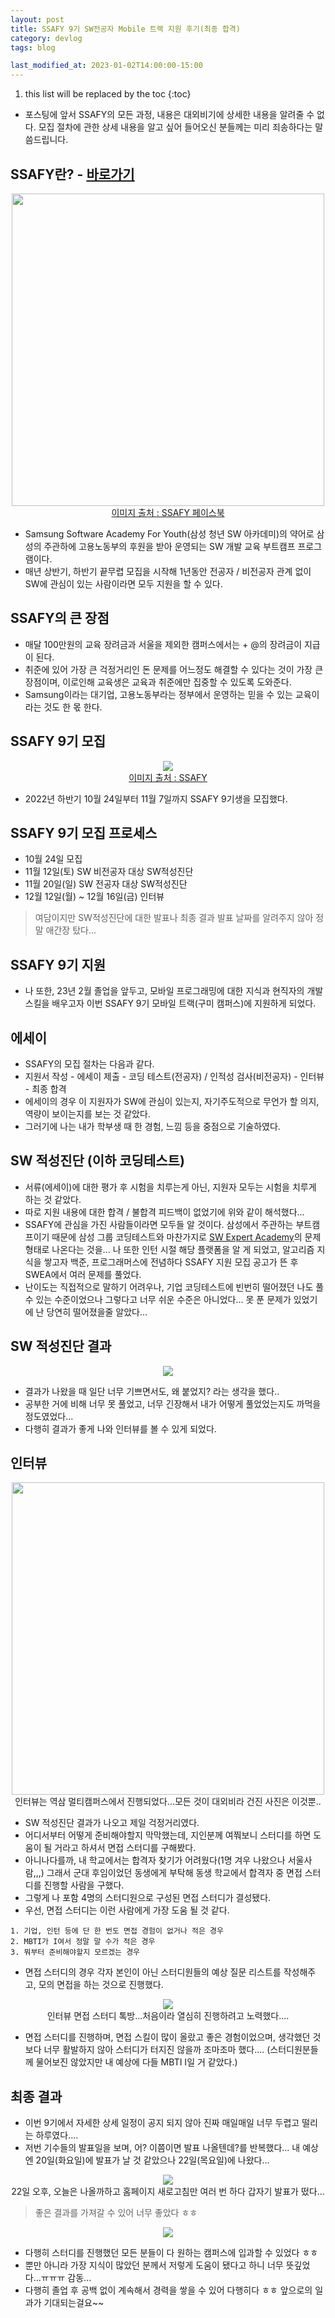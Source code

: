```yaml
---
layout: post
title: SSAFY 9기 SW전공자 Mobile 트랙 지원 후기(최종 합격)
category: devlog
tags: blog

last_modified_at: 2023-01-02T14:00:00-15:00
---
```


1. this list will be replaced by the toc
{:toc}

+ 포스팅에 앞서 SSAFY의 모든 과정, 내용은 대외비기에 상세한 내용을 알려줄 수 없다. 모집 절차에 관한 상세 내용을 알고 싶어 들어오신 분들께는 미리 죄송하다는 말씀드립니다.

## SSAFY란? - [바로가기](https://www.ssafy.com/ksp/jsp/swp/swpMain.jsp)

<p align=center>
    <img src="/assets/img/post-img/blog/2023-01-02-blog-1-ssafy/logo_ssafy.jpg" width="500">
    <br>
    <a href="https://www.facebook.com/hellossafy/">이미지 출처 : SSAFY 페이스북</a>
</p>

+ Samsung Software Academy For Youth(삼성 청년 SW 아카데미)의 약어로 삼성의 주관하에 고용노동부의 후원을 받아 운영되는 SW 개발 교육 부트캠프 프로그램이다.
+ 매년 상반기, 하반기 끝무렵 모집을 시작해 1년동안 전공자 / 비전공자 관계 없이 SW에 관심이 있는 사람이라면 모두 지원을 할 수 있다.


## SSAFY의 큰 장점
+ 매달 100만원의 교육 장려금과 서울을 제외한 캠퍼스에서는 + @의 장려금이 지급이 된다.
+ 취준에 있어 가장 큰 걱정거리인 돈 문제를 어느정도 해결할 수 있다는 것이 가장 큰 장점이며, 이로인해 교육생은 교육과 취준에만 집중할 수 있도록 도와준다.
+ Samsung이라는 대기업, 고용노동부라는 정부에서 운영하는 믿을 수 있는 교육이라는 것도 한 몫 한다.


## SSAFY 9기 모집

<p align=center>
    <img src="/assets/img/post-img/blog/2023-01-02-blog-1-ssafy/recruit_ssafy9.jpg">
    <br>
    <a href="https://www.ssafy.com/ksp/jsp/swp/swpMain.jsp">이미지 출처 : SSAFY</a>
</p>

+ 2022년 하반기 10월 24일부터 11월 7일까지 SSAFY 9기생을 모집했다.


## SSAFY 9기 모집 프로세스
+ 10월 24일 모집
+ 11월 12일(토) SW 비전공자 대상 SW적성진단
+ 11월 20일(일) SW 전공자 대상 SW적성진단
+ 12월 12일(월) ~ 12월 16일(금) 인터뷰

> 여담이지만 SW적성진단에 대한 발표나 최종 결과 발표 날짜를 알려주지 않아 정말 애간장 탔다...


## SSAFY 9기 지원
+ 나 또한, 23년 2월 졸업을 앞두고, 모바일 프로그래밍에 대한 지식과 현직자의 개발 스킬을 배우고자 이번 SSAFY 9기 모바일 트랙(구미 캠퍼스)에 지원하게 되었다.


## 에세이
+ SSAFY의 모집 절차는 다음과 같다.
+ 지원서 작성 - 에세이 제출 - 코딩 테스트(전공자) / 인적성 검사(비전공자) - 인터뷰 - 최종 합격
+ 에세이의 경우 이 지원자가 SW에 관심이 있는지, 자기주도적으로 무언가 할 의지, 역량이 보이는지를 보는 것 같았다.
+ 그러기에 나는 내가 학부생 때 한 경험, 느낌 등을 중점으로 기술하였다.

## SW 적성진단 (이하 코딩테스트)
+ 서류(에세이)에 대한 평가 후 시험을 치루는게 아닌, 지원자 모두는 시험을 치루게 하는 것 같았다.
+ 따로 지원 내용에 대한 합격 / 불합격 피드백이 없었기에 위와 같이 해석했다...
+ SSAFY에 관심을 가진 사람들이라면 모두들 알 것이다. 삼성에서 주관하는 부트캠프이기 때문에 삼성 그룹 코딩테스트와 마찬가지로 [SW Expert Academy](https://swexpertacademy.com)의 문제 형태로 나온다는 것을... 나 또한 인턴 시절 해당 플랫폼을 알 게 되었고, 알고리즘 지식을 쌓고자 백준, 프로그래머스에 전념하다 SSAFY 지원 모집 공고가 뜬 후 SWEA에서 여러 문제를 풀었다.
+ 난이도는 직접적으로 말하기 어려우나, 기업 코딩테스트에 빈번히 떨어졌던 나도 풀 수 있는 수준이었으나 그렇다고 너무 쉬운 수준은 아니었다... 못 푼 문제가 있었기에 난 당연히 떨어졌을줄 알았다...


## SW 적성진단 결과
<p align=center>
    <img src="/assets/img/post-img/blog/2023-01-02-blog-1-ssafy/result_sw_ssafy9.jpg">
</p>

+ 결과가 나왔을 때 일단 너무 기쁘면서도, 왜 붙었지? 라는 생각을 했다..
+ 공부한 거에 비해 너무 못 풀었고, 너무 긴장해서 내가 어떻게 풀었었는지도 까먹을 정도였었다...
+ 다행히 결과가 좋게 나와 인터뷰를 볼 수 있게 되었다.


## 인터뷰

<p align=center>
    <img src="/assets/img/post-img/blog/2023-01-02-blog-1-ssafy/interview_ssafy9.jpg" width="500">
    <br>
    인터뷰는 역삼 멀티캠퍼스에서 진행되었다...모든 것이 대외비라 건진 사진은 이것뿐..
</p>

+ SW 적성진단 결과가 나오고 제일 걱정거리였다.
+ 어디서부터 어떻게 준비해야할지 막막했는데, 지인분께 여쭤보니 스터디를 하면 도움이 될 거라고 하셔서 면접 스터디를 구해봤다.
+ 아니나다를까, 내 학교에서는 합격자 찾기가 어려웠다(1명 겨우 나왔으나 서울사람,,,) 그래서 군대 후임이었던 동생에게 부탁해 동생 학교에서 합격자 중 면접 스터디를 진행할 사람을 구했다.
+ 그렇게 나 포함 4명의 스터디원으로 구성된 면접 스터디가 결성됐다.
+ 우선, 면접 스터디는 이런 사람에게 가장 도움 될 것 같다.

~~~
1. 기업, 인턴 등에 단 한 번도 면접 경험이 없거나 적은 경우
2. MBTI가 I여서 정말 말 수가 적은 경우
3. 뭐부터 준비해야할지 모르겠는 경우
~~~

+ 면접 스터디의 경우 각자 본인이 아닌 스터디원들의 예상 질문 리스트를 작성해주고, 모의 면접을 하는 것으로 진행했다.

<p align=center>
    <img src="/assets/img/post-img/blog/2023-01-02-blog-1-ssafy/study_ssafy9_1.jpg">
    <br>
    인터뷰 면접 스터디 톡방...처음이라 열심히 진행하려고 노력했다....
</p>

+ 면접 스터디를 진행하며, 면접 스킬이 많이 올랐고 좋은 경험이었으며, 생각했던 것보다 너무 활발하지 않아 스터디가 터지진 않을까 조마조마 했다.... (스터디원분들께 물어보진 않았지만 내 예상에 다들 MBTI I일 거 같았다.)


## 최종 결과
+ 이번 9기에서 자세한 상세 일정이 공지 되지 않아 진짜 매일매일 너무 두렵고 떨리는 하루였다....
+ 저번 기수들의 발표일을 보며, 어? 이쯤이면 발표 나올텐데?를 반복했다... 내 예상엔 20일(화요일)에 발표가 날 것 같았으나 22일(목요일)에 나왔다...

<p align=center>
    <img src="/assets/img/post-img/blog/2023-01-02-blog-1-ssafy/result_ssafy9.jpg">
    <br>
    22일 오후, 오늘은 나올까하고 홈페이지 새로고침만 여러 번 하다 갑자기 발표가 떴다...
</p>

> 좋은 결과를 가져갈 수 있어 너무 좋았다 ㅎㅎ

<p align=center>
    <img src="/assets/img/post-img/blog/2023-01-02-blog-1-ssafy/study_ssafy9_2.jpg">
</p>

+ 다행히 스터디를 진행했던 모든 분들이 다 원하는 캠퍼스에 입과할 수 있었다 ㅎㅎ
+ 뿐만 아니라 가장 지식이 많았던 분께서 저렇게 도움이 됐다고 하니 너무 뜻깊었다...ㅠㅠㅠ 감동...
+ 다행히 졸업 후 공백 없이 계속해서 경력을 쌓을 수 있어 다행히다 ㅎㅎ 앞으로의 일과가 기대되는걸요~~
